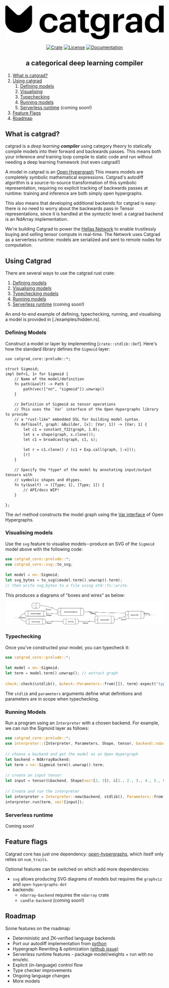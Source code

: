 <div style="text-align: center;" align="center">

[![catgrad][catgrad_img]][catgrad_link]

[![Crate][crate_img]][crate_link]
[![License][license_img]][license_file]
[![Documentation][docs_img]][docs_link]

## a categorical deep learning compiler <!-- omit in toc -->

</div>

1. [What is catgrad?](#what-is-catgrad)
1. [Using catgrad](#using-catgrad)
    1. [Defining models](#defining-models)
    1. [Visualising](#visualising-models)
    1. [Typechecking](#typechecking)
    1. [Running models](#running-models)
    1. [Serverless runtime](#serverless-runtime) (coming soon!)
1. [Feature Flags](#feature-flags)
1. [Roadmap](#roadmap)
<!--1. [Category theory](#category-theory)-->

## What is catgrad?

catgrad is a *deep learning **compiler*** using category theory to statically
compile models into their forward and backwards passes.
This means both your inference *and* training loop compile to static code and
run without needing a deep learning framework (not even catgrad!)

A model in catgrad is an [Open Hypergraph](https://docs.rs/open-hypergraphs/)
This means models are completely symbolic mathematical expressions.
Catgrad's autodiff algorithm is a source-to-source transformation of this
symbolic representation, requiring no explicit tracking of backwards passes at
runtime: training and inference are both simply open hypergraphs.

This also means that developing additional backends for catgrad is easy: there
is no need to worry about the backwards pass in Tensor representations, since
it is handled at the *syntactic* level: a catgrad backend is an NdArray
implementation.

We're building Catgrad to power the [Hellas Network](https://hellas.ai/) to
enable trustlessly buying and selling tensor compute in real-time.
The Network uses Catgrad as a serverless runtime: models are serialized and
sent to remote nodes for computation.

## Using Catgrad

There are several ways to use the catgrad rust crate:

1. [Defining models](#defining-models)
1. [Visualising models](#visualising-models)
1. [Typechecking models](#typechecking)
1. [Running models](#running-models)
1. [Serverless runtime](#serverless-runtime) (coming soon!)

An end-to-end example of defining, typechecking, running, and visualising a model
is provided in [./examples/hidden.rs].

### Defining Models

Construct a model or layer by implementing [`crate::stdlib::Def`].
Here's how the standard library defines the `Sigmoid` layer:

```rust,ignore
use catgrad_core::prelude::*;

struct Sigmoid;
impl Def<1, 1> for Sigmoid {
    // Name of the model/definition
    fn path(&self) -> Path {
        path(vec!["nn", "sigmoid"]).unwrap()
    }

    // Definition of Sigmoid as tensor operations
    // This uses the `Var` interface of the Open Hypergraphs library to provide
    // a "rust-like" embedded DSL for building model syntax.
    fn def(&self, graph: &Builder, [x]: [Var; 1]) -> [Var; 1] {
        let c1 = constant_f32(graph, 1.0);
        let s = shape(graph, x.clone());
        let c1 = broadcast(graph, c1, s);

        let r = c1.clone() / (c1 + Exp.call(graph, [-x]));
        [r]
    }

    // Specify the *type* of the model by annotating input/output tensors with
    // symbolic shapes and dtypes.
    fn ty(&self) -> ([Type; 1], [Type; 1]) {
        // API/docs WIP!
    }

};
```

The `def` method constructs the model graph using the
[Var interface](https://docs.rs/open-hypergraphs/latest/open_hypergraphs/lax/var/index.html)
of Open Hypergraphs.

### Visualising models

Use the `svg` feature to visualise models--produce an SVG of the `Sigmoid`
model above with the following code:

```rust
use catgrad_core::prelude::*;
use catgrad_core::svg::to_svg;

let model = nn::Sigmoid;
let svg_bytes = to_svg(&model.term().unwrap().term);
// then write svg_bytes to a file using std::fs::write.
```

This produces a diagrams of "boxes and wires" as below:

![sigmoid][sigmoid_img]

### Typechecking

Once you've constructed your model, you can typecheck it:

```rust
use catgrad_core::prelude::*;

let model = nn::Sigmoid;
let term = model.term().unwrap(); // extract graph

check::check(&stdlib(), &check::Parameters::from([]), term).expect("typechecking failed");
```

The `stdlib` and `parameters` arguments define what definitions and parameters are in scope when typechecking.

### Running Models

Run a program using an `Interpreter` with a chosen backend.
For example, we can run the Sigmoid layer as follows:

```rust
use catgrad_core::prelude::*;
use interpreter::{Interpreter, Parameters, Shape, tensor, backend::ndarray::NdArrayBackend};

// choose a backend and get the model as an Open Hypergraph
let backend = NdArrayBackend;
let term = nn::Sigmoid.term().unwrap().term;

// create an input tensor
let input = tensor(&backend, Shape(vec![2, 3]), &[1., 2., 3., 4., 5., 6.]).expect("tensor creation");

// Create and run the interpreter
let interpreter = Interpreter::new(backend, stdlib(), Parameters::from([]));
interpreter.run(term, vec![input]);
```

### Serverless runtime

Coming soon!

## Feature flags

Catgrad core has just one dependency:
[open-hypergraphs](https://docs.rs/open-hypergraphs/),
which itself only relies on `num_traits`.

Optional features can be switched on which add more dependencies:

- `svg` allows producing SVG diagrams of models but requires the `graphviz` and `open-hypergraphs-dot`
- backends:
    - `ndarray-backend` requires the `ndarray` crate
    - `candle-backend` (coming soon!)

## Roadmap

Some features on the roadmap:

- Deterministic and ZK-verified language backends
- Port our autodiff implementation from [python](https://github.com/statusfailed/catgrad)
- Hypergraph Rewriting & optimization [(github issue)](https://github.com/hellas-ai/open-hypergraphs/issues/9)
- Serverless runtime features - package model/weights + run with no env/etc.
- Explicit (in-language) control flow
- Type checker improvements
- Ongoing language changes
- More models

<!--
## Category theory

- Lang & core: categories as "dialects", functors as passes
    - TODO: actually implement this way!
    - Forget as a pass
    - Optimization as rewriting
- Open Hypergraphs and Symmetric Monoidal Categories
- Links to papers
-->

<!-- Badges and Logo -->
[crate_link]: https://crates.io/crates/catgrad "Crate listing"
[crate_img]: https://img.shields.io/crates/v/catgrad.svg?style=for-the-badge&color=f46623 "Crate badge"
[docs_link]: https://docs.rs/catgrad/latest/catgrad "Crate documentation"
[docs_img]: https://img.shields.io/docsrs/catgrad/latest.svg?style=for-the-badge "Documentation badge"
[license_file]: https://github.com/hellas-ai/catgrad/blob/master/LICENSE "Project license"
[license_img]: https://img.shields.io/crates/l/catgrad.svg?style=for-the-badge "License badge"

[catgrad_link]: https://catgrad.com
[catgrad_img]: ./images/catgrad.svg

[sigmoid_img]: ./images/sigmoid.svg
